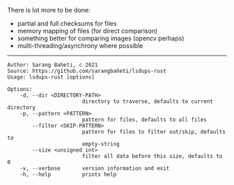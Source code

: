 There is lot more to be done:

 - partial and full checksums for files
 - memory mapping of files (for direct comparison)
 - something better for comparing images (opencv perhaps)
 - multi-threading/asynchrony where possible

---------------------------
```
Author: Sarang Baheti, c 2021
Source: https://github.com/sarangbaheti/lsdups-rust
Usage: lsdups-rust [options]

Options:
    -d, --dir <DIRECTORY-PATH>
                        directory to traverse, defaults to current directory
    -p, --pattern <PATTERN>
                        pattern for files, defaults to all files
        --filter <SKIP-PATTERN>
                        pattern for files to filter out/skip, defaults to
                        empty-string
        --size <unsigned int>
                        filter all data before this size, defaults to 0
    -v, --verbose       version information and exit
    -h, --help          prints help

 ```
